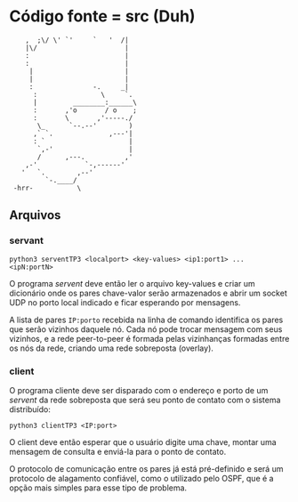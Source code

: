 # Código fonte = src (Duh)

```
    ,  ;\/ \' `'     `   '  /|
    |\/                      |
    :                        |
    :                        |
     |                       |
     |                       |
     :               -.     _|
      :                \     `.
      |         ________:______\
      :       ,'o       / o    ;
      :       \       ,'-----./
       \_      `--.--'        )
      ,` `.              ,---'|
      : `                     |
       `,-'                   |
       /      ,---.          ,'
    ,-'            `-,------'
   '   `.        ,--' 
         `-.____/
 -hrr-           \
```

## Arquivos

### servant

`python3 serventTP3 <localport> <key-values> <ip1:port1> ... <ipN:portN>`

O programa *servent* deve então ler o arquivo key-values e criar um dicionário onde os pares chave-valor serão armazenados e abrir um socket UDP no porto local indicado e ficar esperando por mensagens.

A lista de pares `IP:porto` recebida na linha de comando identifica os pares que serão vizinhos daquele nó. Cada nó pode trocar mensagem com seus vizinhos, e a rede peer-to-peer é formada pelas vizinhanças formadas entre os nós da rede, criando uma rede sobreposta (overlay).

### client

O programa cliente deve ser disparado com o endereço e porto de um *servent* da rede sobreposta que será seu ponto de contato com o sistema distribuído:

`python3 clientTP3 <IP:port>`

O client deve então esperar que o usuário digite uma chave, montar uma mensagem de consulta e enviá-la para o ponto de contato.

O protocolo de comunicação entre os pares já está pré-definido e será um protocolo de alagamento confiável, como o utilizado pelo OSPF, que é a opção mais simples para esse tipo de problema.
